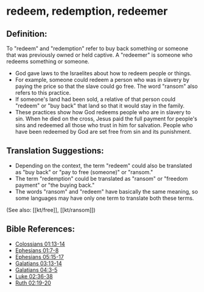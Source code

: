 # redeem, redemption, redeemer #

## Definition: ##

To "redeem" and "redemption" refer to buy back something or someone that was previously owned or held captive. A "redeemer" is someone who redeems something or someone.

* God gave laws to the Israelites about how to redeem people or things.
* For example, someone could redeem a person who was in slavery by paying the price so that the slave could go free. The word "ransom" also refers to this practice.
* If someone's land had been sold, a relative of that person could "redeem" or "buy back" that land so that it would stay in the family.
* These practices show how God redeems people who are in slavery to sin. When he died on the cross, Jesus paid the full payment for people's sins and redeemed all those who trust in him for salvation. People who have been redeemed by God are set free from sin and its punishment.

## Translation Suggestions: ##

* Depending on the context, the term "redeem" could also be translated as "buy back" or "pay to free (someone)" or "ransom."
* The term "redemption" could be translated as "ransom" or "freedom payment" or "the buying back."
* The words "ransom" and "redeem" have basically the same meaning, so some languages may have only  one term to translate both these terms.

(See also: [[kt/free]], [[kt/ransom]])

## Bible References: ##

* [Colossians 01:13-14](en/tn/col/help/01/13)
* [Ephesians 01:7-8](en/tn/eph/help/01/07)
* [Ephesians 05:15-17](en/tn/eph/help/05/15)
* [Galatians 03:13-14](en/tn/gal/help/03/13)
* [Galatians 04:3-5](en/tn/gal/help/04/03)
* [Luke 02:36-38](en/tn/luk/help/02/36)
* [Ruth 02:19-20](en/tn/rut/help/02/19)